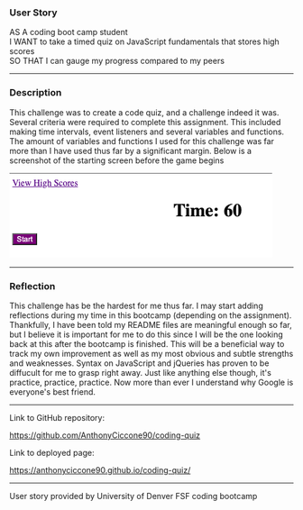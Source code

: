 ### User Story
AS A coding boot camp student
<br>
I WANT to take a timed quiz on JavaScript fundamentals that stores high scores
<br>
SO THAT I can gauge my progress compared to my peers
<hr>

### Description

This challenge was to create a code quiz, and a challenge indeed it was. Several criteria were required to complete this assignment. This included making time intervals, event listeners and several variables and functions. The amount of variables and functions I used for this challenge was far more than I have used thus far by a significant margin. Below is a screenshot of the starting screen before the game begins

![Alt text](<Screenshot 2023-07-25 at 00.58.33.png>)

<hr>

### Reflection

This challenge has be the hardest for me thus far. I may start adding reflections during my time in this bootcamp (depending on the assignment). Thankfully, I have been told my README files are meaningful enough so far, but I believe it is important for me to do this since I will be the one looking back at this after the bootcamp is finished. This will be a beneficial way to track my own improvement as well as my most obvious and subtle strengths and weaknesses. Syntax on JavaScript and jQueries has proven to be diffucult for me to grasp right away. Just like anything else though, it's practice, practice, practice. Now more than ever I understand why Google is everyone's best friend. 
<hr>
Link to GitHub repository:


https://github.com/AnthonyCiccone90/coding-quiz

Link to deployed page:

https://anthonyciccone90.github.io/coding-quiz/

<hr>
User story provided by University of Denver FSF coding bootcamp